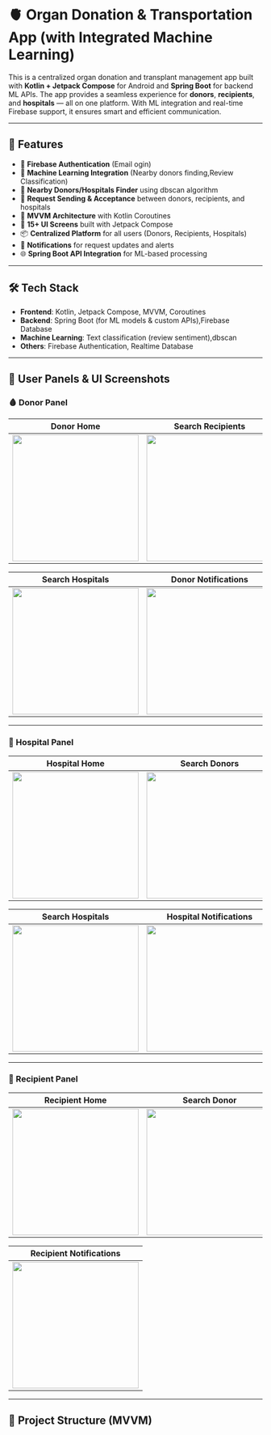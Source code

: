 # 🫀 Organ Donation & Transportation App (with Integrated Machine Learning)

This is a centralized organ donation and transplant management app built with **Kotlin + Jetpack Compose** for Android and **Spring Boot** for backend ML APIs. The app provides a seamless experience for **donors**, **recipients**, and **hospitals** — all on one platform. With ML integration and real-time Firebase support, it ensures smart and efficient communication.

---

## 🚀 Features

- 🔐 **Firebase Authentication** (Email ogin)  
- 🧠 **Machine Learning Integration** (Nearby donors finding,Review Classification)  
- 📡 **Nearby Donors/Hospitals Finder** using dbscan algorithm  
- 🔄 **Request Sending & Acceptance** between donors, recipients, and hospitals  
- 🧩 **MVVM Architecture** with Kotlin Coroutines  
- 📱 **15+ UI Screens** built with Jetpack Compose  
- 📦 **Centralized Platform** for all users (Donors, Recipients, Hospitals)  
- 📲 **Notifications** for request updates and alerts  
- 🌐 **Spring Boot API Integration** for ML-based processing   

---

## 🛠 Tech Stack

- **Frontend**: Kotlin, Jetpack Compose, MVVM, Coroutines 
- **Backend**: Spring Boot (for ML models & custom APIs),Firebase Database 
- **Machine Learning**: Text classification (review sentiment),dbscan  
- **Others**: Firebase Authentication, Realtime Database 

---

## 🧭 User Panels & UI Screenshots

### 🩸 Donor Panel

| Donor Home | Search Recipients | Recipient Detail |
|------------|-------------------|------------------|
| <img src="https://github.com/abhinavreddy8/Organ-donation-and-Transportation-with-integraed-ML/blob/master/app/src/main/res/drawable/donorhome.jpg?raw=true" width="250"/> | <img src="https://github.com/abhinavreddy8/Organ-donation-and-Transportation-with-integraed-ML/blob/master/app/src/main/res/drawable/findrecipients.jpg?raw=true" width="250"/> | <img src="https://github.com/abhinavreddy8/Organ-donation-and-Transportation-with-integraed-ML/blob/master/app/src/main/res/drawable/recipientdetails.jpg?raw=true" width="250"/> |

| Search Hospitals | Donor Notifications |
|------------------|---------------------|
| <img src="https://github.com/abhinavreddy8/Organ-donation-and-Transportation-with-integraed-ML/blob/master/app/src/main/res/drawable/findhospitals.jpg?raw=true" width="250"/> | <img src="https://github.com/abhinavreddy8/Organ-donation-and-Transportation-with-integraed-ML/blob/master/app/src/main/res/drawable/donornotifications.jpg?raw=true" width="250"/> |

---

### 🏥 Hospital Panel

| Hospital Home | Search Donors | Donor Detail |
|---------------|---------------|--------------|
| <img src="https://github.com/abhinavreddy8/Organ-donation-and-Transportation-with-integraed-ML/blob/master/app/src/main/res/drawable/hospitalhome.jpg?raw=true" width="250"/> | <img src="https://github.com/abhinavreddy8/Organ-donation-and-Transportation-with-integraed-ML/blob/master/app/src/main/res/drawable/nearbydonors.jpg?raw=true" width="250"/> | <img src="https://github.com/abhinavreddy8/Organ-donation-and-Transportation-with-integraed-ML/blob/master/app/src/main/res/drawable/donordetails.jpg?raw=true" width="250"/> |

| Search Hospitals | Hospital Notifications |
|------------------|------------------------|
| <img src="https://github.com/abhinavreddy8/Organ-donation-and-Transportation-with-integraed-ML/blob/master/app/src/main/res/drawable/findhospitals.jpg?raw=true" width="250"/> | <img src="https://github.com/abhinavreddy8/Organ-donation-and-Transportation-with-integraed-ML/blob/master/app/src/main/res/drawable/hospitalrequests.jpg?raw=true" width="250"/> |

---

### 🧬 Recipient Panel

| Recipient Home | Search Donor | Search Hospital |
|----------------|--------------|-----------------|
| <img src="https://github.com/abhinavreddy8/Organ-donation-and-Transportation-with-integraed-ML/blob/master/app/src/main/res/drawable/userdetailscreen.jpg?raw=true" width="250"/> | <img src="https://github.com/abhinavreddy8/Organ-donation-and-Transportation-with-integraed-ML/blob/master/app/src/main/res/drawable/nearbydonors.jpg?raw=true" width="250"/> | <img src="https://github.com/abhinavreddy8/Organ-donation-and-Transportation-with-integraed-ML/blob/master/app/src/main/res/drawable/findhospitals.jpg?raw=true" width="250"/> |

| Recipient Notifications |
|--------------------------|
| <img src="https://github.com/abhinavreddy8/Organ-donation-and-Transportation-with-integraed-ML/blob/master/app/src/main/res/drawable/recipientnotifications.jpg?raw=true" width="250"/> |

---

## 📂 Project Structure (MVVM)

